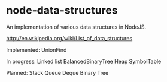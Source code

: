 node-data-structures
====================

An implementation of various data structures in NodeJS.

http://en.wikipedia.org/wiki/List_of_data_structures

Implemented:
    UnionFind

In progress:
    Linked list
    BalancedBinaryTree
    Heap
    SymbolTable

Planned:
    Stack
    Queue
    Deque
    Binary Tree
